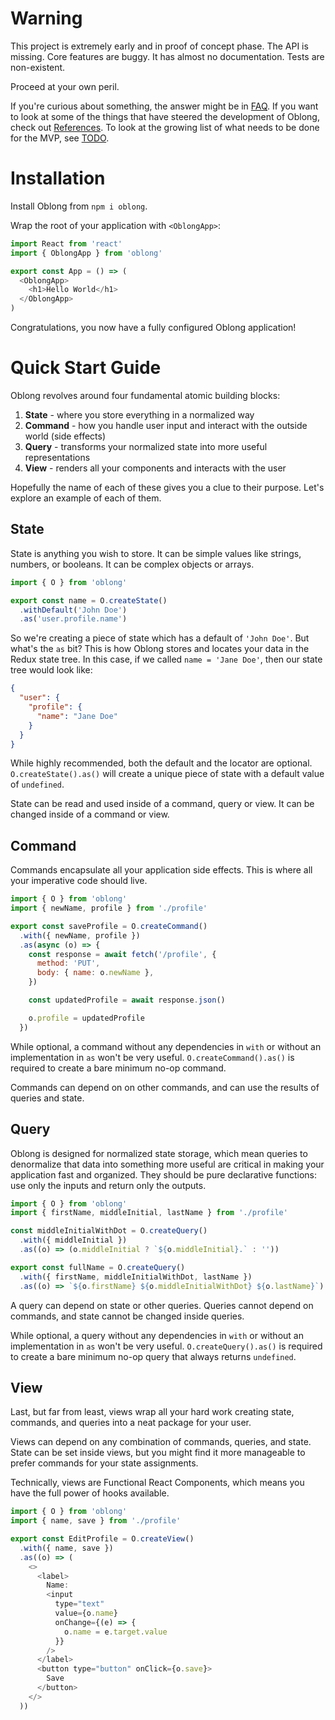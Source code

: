 # Warning

This project is extremely early and in proof of concept phase. The API is missing. Core features are buggy. It has almost no documentation. Tests are non-existent.

Proceed at your own peril.

If you're curious about something, the answer might be in [FAQ](faq.md). If you want to look at some of the things that have steered the development of Oblong, check out [References](references.md). To look at the growing list of what needs to be done for the MVP, see [TODO](todo.md).

# Installation

Install Oblong from `npm i oblong`.

Wrap the root of your application with `<OblongApp>`:

```js
import React from 'react'
import { OblongApp } from 'oblong'

export const App = () => (
  <OblongApp>
    <h1>Hello World</h1>
  </OblongApp>
)
```

Congratulations, you now have a fully configured Oblong application!

# Quick Start Guide

Oblong revolves around four fundamental atomic building blocks:

1. **State** - where you store everything in a normalized way
2. **Command** - how you handle user input and interact with the outside world (side effects)
3. **Query** - transforms your normalized state into more useful representations
4. **View** - renders all your components and interacts with the user

Hopefully the name of each of these gives you a clue to their purpose. Let's explore an example of each of them.

## State

State is anything you wish to store. It can be simple values like strings, numbers, or booleans. It can be complex objects or arrays.

```js
import { O } from 'oblong'

export const name = O.createState()
  .withDefault('John Doe')
  .as('user.profile.name')
```

So we're creating a piece of state which has a default of `'John Doe'`. But what's the `as` bit? This is how Oblong stores and locates your data in the Redux state tree. In this case, if we called `name = 'Jane Doe'`, then our state tree would look like:

```json
{
  "user": {
    "profile": {
      "name": "Jane Doe"
    }
  }
}
```

While highly recommended, both the default and the locator are optional. `O.createState().as()` will create a unique piece of state with a default value of `undefined`.

State can be read and used inside of a command, query or view. It can be changed inside of a command or view.

## Command

Commands encapsulate all your application side effects. This is where all your imperative code should live.

```js
import { O } from 'oblong'
import { newName, profile } from './profile'

export const saveProfile = O.createCommand()
  .with({ newName, profile })
  .as(async (o) => {
    const response = await fetch('/profile', {
      method: 'PUT',
      body: { name: o.newName },
    })

    const updatedProfile = await response.json()

    o.profile = updatedProfile
  })
```

While optional, a command without any dependencies in `with` or without an implementation in `as` won't be very useful. `O.createCommand().as()` is required to create a bare minimum no-op command.

Commands can depend on on other commands, and can use the results of queries and state.

## Query

Oblong is designed for normalized state storage, which mean queries to denormalize that data into something more useful are critical in making your application fast and organized. They should be pure declarative functions: use only the inputs and return only the outputs.

```js
import { O } from 'oblong'
import { firstName, middleInitial, lastName } from './profile'

const middleInitialWithDot = O.createQuery()
  .with({ middleInitial })
  .as((o) => (o.middleInitial ? `${o.middleInitial}.` : ''))

export const fullName = O.createQuery()
  .with({ firstName, middleInitialWithDot, lastName })
  .as((o) => `${o.firstName} ${o.middleInitialWithDot} ${o.lastName}`)
```

A query can depend on state or other queries. Queries cannot depend on commands, and state cannot be changed inside queries.

While optional, a query without any dependencies in `with` or without an implementation in `as` won't be very useful. `O.createQuery().as()` is required to create a bare minimum no-op query that always returns `undefined`.

## View

Last, but far from least, views wrap all your hard work creating state, commands, and queries into a neat package for your user.

Views can depend on any combination of commands, queries, and state. State can be set inside views, but you might find it more manageable to prefer commands for your state assignments.

Technically, views are Functional React Components, which means you have the full power of hooks available.

```js
import { O } from 'oblong'
import { name, save } from './profile'

export const EditProfile = O.createView()
  .with({ name, save })
  .as((o) => (
    <>
      <label>
        Name:
        <input
          type="text"
          value={o.name}
          onChange={(e) => {
            o.name = e.target.value
          }}
        />
      </label>
      <button type="button" onClick={o.save}>
        Save
      </button>
    </>
  ))
```
